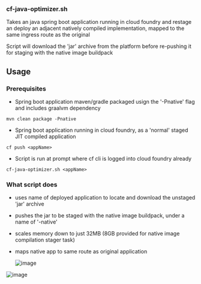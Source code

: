 



### cf-java-optimizer.sh

Takes an java spring boot application running in cloud foundry and restage an deploy an adjacent natively compiled implementation, mapped to the same ingress route as the original

Script will download the 'jar' archive from the platform before re-pushing it for staging with the native image buildpack

## Usage

### Prerequisites

- Spring boot application maven/gradle packaged usign the '-Pnative' flag and includes graalvm dependency

`mvn clean package -Pnative`

- Spring boot application running in cloud foundry, as a 'normal' staged JIT compiled application

`cf push <appName>`

- Script is run at prompt where cf cli is logged into cloud foundry already

`cf-java-optimizer.sh <appName>`

### What script does

- uses name of deployed application to locate and download the unstaged 'jar' archive
- pushes the jar to be staged with the native image buildpack, under a name of '<appName>-native'
- scales memory down to just 32MB (8GB provided for native image compilation stager task)
- maps native app to same route as original application

  ![image](https://github.com/tfynes-pivotal/cf-java-tools/assets/6810491/f6b48bd2-3b0e-4785-b978-e46a90da96cf)

![image](https://github.com/tfynes-pivotal/cf-java-tools/assets/6810491/d50d6b29-0150-45b5-88b6-eec535fdd710)

